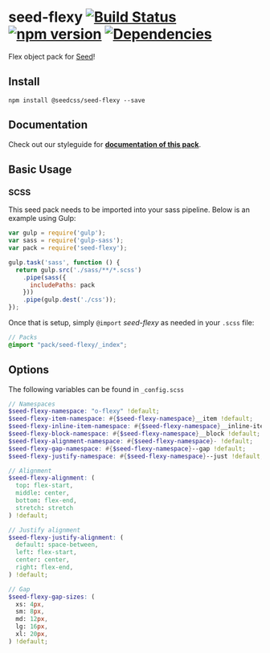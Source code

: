 # seed-flexy [![Build Status](https://travis-ci.org/helpscout/seed-flexy.svg?branch=master)](https://travis-ci.org/helpscout/seed-flexy) [![npm version](https://badge.fury.io/js/%40seedcss%2Fseed-flexy.svg)](https://badge.fury.io/js/%40seedcss%2Fseed-flexy) [![Dependencies](https://david-dm.org/helpscout/seed-flexy.svg)](https://david-dm.org/helpscout/seed-flexy)

Flex object pack for [Seed](https://github.com/helpscout/seed)!

## Install
```
npm install @seedcss/seed-flexy --save
```


## Documentation

Check out our styleguide for **[documentation of this pack](http://style.helpscout.com/seed/packs/seed-flexy/)**.


## Basic Usage

### SCSS
This seed pack needs to be imported into your sass pipeline. Below is an example using Gulp:


```javascript
var gulp = require('gulp');
var sass = require('gulp-sass');
var pack = require('seed-flexy');

gulp.task('sass', function () {
  return gulp.src('./sass/**/*.scss')
    .pipe(sass({
      includePaths: pack
    }))
    .pipe(gulp.dest('./css'));
});
```

Once that is setup, simply `@import` *seed-flexy* as needed in your `.scss` file:

```scss
// Packs
@import "pack/seed-flexy/_index";
```

## Options

The following variables can be found in `_config.scss`

```scss
// Namespaces
$seed-flexy-namespace: "o-flexy" !default;
$seed-flexy-item-namespace: #{$seed-flexy-namespace}__item !default;
$seed-flexy-inline-item-namespace: #{$seed-flexy-namespace}__inline-item !default;
$seed-flexy-block-namespace: #{$seed-flexy-namespace}__block !default;
$seed-flexy-alignment-namespace: #{$seed-flexy-namespace}- !default;
$seed-flexy-gap-namespace: #{$seed-flexy-namespace}--gap !default;
$seed-flexy-justify-namespace: #{$seed-flexy-namespace}--just !default;

// Alignment
$seed-flexy-alignment: (
  top: flex-start,
  middle: center,
  bottom: flex-end,
  stretch: stretch
) !default;

// Justify alignment
$seed-flexy-justify-alignment: (
  default: space-between,
  left: flex-start,
  center: center,
  right: flex-end,
) !default;

// Gap
$seed-flexy-gap-sizes: (
  xs: 4px,
  sm: 8px,
  md: 12px,
  lg: 16px,
  xl: 20px,
) !default;
```
